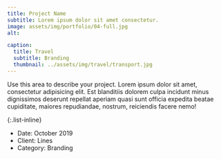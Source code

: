```yaml
---
title: Project Name
subtitle: Lorem ipsum dolor sit amet consectetur.
image: assets/img/portfolio/04-full.jpg
alt: 

caption:
  title: Travel
  subtitle: Branding
  thumbnail: ../assets/img/travel/transport.jpg
---
```

Use this area to describe your project. Lorem ipsum dolor sit amet, consectetur adipisicing elit. Est blanditiis dolorem culpa incidunt minus dignissimos deserunt repellat aperiam quasi sunt officia expedita beatae cupiditate, maiores repudiandae, nostrum, reiciendis facere nemo!

{:.list-inline}
- Date: October 2019
- Client: Lines
- Category: Branding


